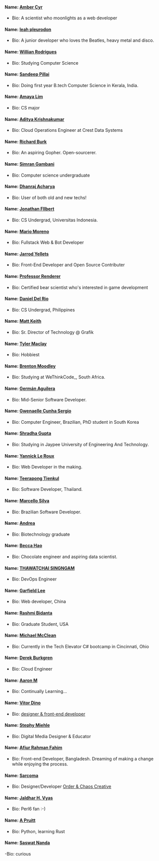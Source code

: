 #### Name: [Amber Cyr](https://github.com/SheW0lf)

- Bio: A scientist who moonlights as a web developer


#### Name: [leah pleurodon](https://github.com/leahpleurodon)

- Bio: A junior developer who loves the Beatles, heavy metal and disco.


#### Name: [Willian Rodrigues](https://github.com/willianrod)

- Bio: Studying Computer Science


#### Name: [Sandeep Pillai](https://github.com/Corruption13)

- Bio: Doing first year B.tech Computer Science in Kerala, India.


#### Name: [Amaya Lim](https://github.com/nightrainlily)

- Bio: CS major


#### Name: [Aditya Krishnakumar](https://github.com/beingadityak)

- Bio: Cloud Operations Engineer at Crest Data Systems


#### Name: [Richard Burk](https://github.com/rbo13)

- Bio: An aspiring Gopher. Open-sourcerer.


#### Name: [Simran Gambani](https://github.com/gambani-simran)

- Bio: Computer science undergraduate


#### Name: [Dhanraj Acharya](https://github.com/drex44)

- Bio: User of both old and new techs!


#### Name: [Jonathan FIlbert](https://github.com/jonathanfilbert)

- Bio: CS Undergrad, Universitas Indonesia.


#### Name: [Mario Moreno](https://github.com/soymariomoreno)

- Bio: Fullstack Web & Bot Developer


#### Name: [Jarrod Yellets](https://github.com/jarrodyellets)

- Bio: Front-End Developer and Open Source Contributer


#### Name: [Professor Renderer](https://github.com/Renderer-RCT2)

- Bio: Certified bear scientist who's interested in game development


#### Name: [Daniel Del Rio](https://github.com/daniddelrio)

- Bio: CS Undergrad, Philippines


#### Name: [Matt Keith](https://github.com/redyetico)

- Bio: Sr. Director of Technology @ Grafik


#### Name: [Tyler Maclay](https://github.com/tylermaclay)

- Bio: Hobbiest


#### Name: [Brenton Moodley](https://github.com/breakstate)

- Bio: Studying at WeThinkCode\_, South Africa.


#### Name: [Germán Aguilera](https://github.com/germmand)

- Bio: Mid-Senior Software Developer.


#### Name: [Gwenaelle Cunha Sergio](https://github.com/gcunhase)

- Bio: Computer Engineer, Brazilian, PhD student in South Korea


#### Name: [Shradha Gupta](https://github.com/shradha14)

- Bio: Studying in Jaypee University of Engineering And Technology.


#### Name: [Yannick Le Roux](https://github.com/YannickLeRoux)

- Bio: Web Developer in the making.


#### Name: [Teerapong Tienkul](https://github.com/teerapongt)

- Bio: Software Developer, Thailand.


#### Name: [Marcello Silva](https://github.com/MarcelloVSilva)

- Bio: Brazilian Software Developer.


#### Name: [Andrea](https://github.com/kaywinnet)

- Bio: Biotechnology graduate


#### Name: [Becca Hao](https://github.com/haobecca)

- Bio: Chocolate engineer and aspiring data scientist.


#### Name: [THAWATCHAI SINGNGAM](https://github.com/merxer)

- Bio: DevOps Engineer


#### Name: [Garfield Lee](https://github.com/Garfield550)

- Bio: Web developer, China


#### Name: [Rashmi Bidanta](https://github.com/rbidanta)

- Bio: Graduate Student, USA


#### Name: [Michael McClean](https://github.com/mdmcclean)

- Bio: Currently in the Tech Elevator C# bootcamp in Cincinnati, Ohio


#### Name: [Derek Burkgren](https://github.com/derekb)

- Bio: Cloud Engineer


#### Name: [Aaron M](https://github.com/thisaaronm)

- Bio: Continually Learning...


#### Name: [Vitor Dino](https://github.com/vitordino)

- Bio: [designer & front-end developer](https://vitordino.me)


#### Name: [Stephy Miehle](https://github.com/blindingstars)

- Bio: Digital Media Designer & Educator


#### Name: [Afiur Rahman Fahim](https://github.com/faahim)

- Bio: Front-end Developer, Bangladesh. Dreaming of making a change while enjoying the process.


#### Name: [Sarcoma](https://github.com/sarcoma)

- Bio: Designer/Developer [Order & Chaos Creative](https://orderandchaoscreative.com)


#### Name: [Jaldhar H. Vyas](https://github.com/jaldhar)

- Bio: Perl6 fan :-)


#### Name: [A Pruitt](https://github.com/apruitt0321)

- Bio: Python, learning Rust 

#### Name: [Saswat Nanda](https://github.com/saswat01)

-Bio: curious